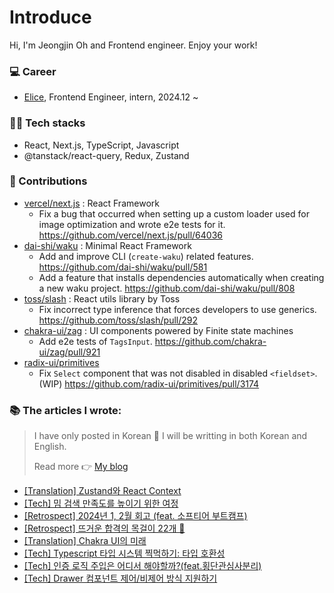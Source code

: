 # Introduce

Hi, I'm Jeongjin Oh and Frontend engineer. Enjoy your work!


### 💻 Career
- [Elice](https://elice.io/en), Frontend Engineer, intern, 2024.12 ~


### 🧑‍💻 Tech stacks
- React, Next.js, TypeScript, Javascript
- @tanstack/react-query, Redux, Zustand


### 🙌 Contributions
- [vercel/next.js](https://github.com/vercel/next.js/issues?q=involves:ojj1123) : React Framework
    - Fix a bug that occurred when setting up a custom loader used for image optimization and wrote e2e tests for it. https://github.com/vercel/next.js/pull/64036
- [dai-shi/waku](https://github.com/dai-shi/waku/issues?q=involves:ojj1123) : Minimal React Framework
    - Add and improve CLI (`create-waku`) related features. https://github.com/dai-shi/waku/pull/581
    - Add a feature that installs dependencies automatically when creating a new waku project. https://github.com/dai-shi/waku/pull/808
- [toss/slash](https://github.com/toss/slash/issues?q=involves:ojj1123) : React utils library by Toss
    - Fix incorrect type inference that forces developers to use generics. https://github.com/toss/slash/pull/292
- [chakra-ui/zag](https://github.com/chakra-ui/zag/pulls?q=involves:ojj1123) : UI components powered by Finite state machines
    - Add e2e tests of `TagsInput`. https://github.com/chakra-ui/zag/pull/921
- [radix-ui/primitives](https://github.com/radix-ui/primitives/pulls?q=involves:ojj1123)
    - Fix `Select` component that was not disabled in disabled `<fieldset>`. (WIP) https://github.com/radix-ui/primitives/pull/3174

### 📚 The articles I wrote:

> I have only posted in Korean 🙏
> I will be writting in both Korean and English.
>
> Read more 👉 [My blog](https://velog.io/@ojj1123)

- [[Translation] Zustand와 React Context](https://velog.io/@ojj1123/zustand-and-react-context)
- [[Tech] 밈 검색 만족도를 높이기 위한 여정](https://velog.io/@ojj1123/how-to-improve-meme-search-ux)
- [[Retrospect] 2024년 1, 2월 회고 (feat. 소프티어 부트캠프)](https://velog.io/@ojj1123/jan-and-feb-2024-review)
- [[Retrospect] 뜨거운 합격의 목걸이 22개 🏅](https://velog.io/@ojj1123/2023-retrospect)
- [[Translation] Chakra UI의 미래](https://velog.io/@ojj1123/the-future-of-chakra-ui)
- [[Tech] Typescript 타입 시스템 찍먹하기: 타입 호환성](https://velog.io/@ojj1123/about-type-compatibility)
- [[Tech] 인증 로직 주입은 어디서 해야할까?(feat.횡단관심사분리)](https://velog.io/@ojj1123/where-should-i-inject-the-authentication-logic)
- [[Tech] Drawer 컴포넌트 제어/비제어 방식 지원하기](https://velog.io/@ojj1123/how-to-design-a-drawer-component)
